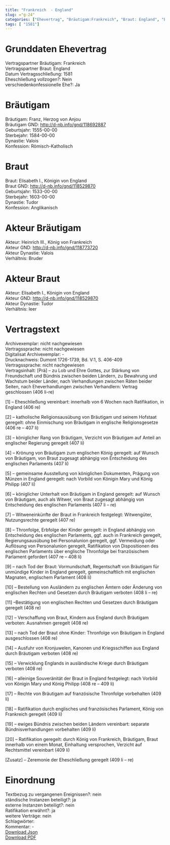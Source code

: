 ```yaml
---
title: "Frankreich  - England"
slug: ="g-24"
categories: ["Ehevertrag", "Bräutigam:Frankreich", "Braut: England", "Eheschließung vollzogen?:Nein", "verschiedenkonfessionelle Ehe?:Ja", "Dynastie Bräutigam:Valois", "Akteur Bräutigam:Heinrich III., König von Frankreich", "Akteur Braut:Elisabeth I., Königin von England", "Textbezug?:nein", "Ständisch?:ja", "Ratifikation?:ja", "Sonstiges?:nein", "Bräutigam:Frankreich", "Braut: England"]
tags: [ "1581"]
---
```

<!--more-->

# Grunddaten Ehevertrag

Vertragspartner Bräutigam: Frankreich<br>
Vertragspartner Braut: England<br>
Datum Vertragsschließung: 1581<br>
Eheschließung vollzogen?: Nein<br>
verschiedenkonfessionelle Ehe?: Ja<br>
# Bräutigam

Bräutigam: Franz, Herzog von Anjou<br>
Bräutigam GND: http://d-nb.info/gnd/118692887<br>
Geburtsjahr: 1555-00-00<br>
Sterbejahr: 1584-00-00<br>
Dynastie: Valois<br>
Konfession: Römisch-Katholisch<br>
# Braut

Braut: Elisabeth I., Königin von England<br>
Braut GND: http://d-nb.info/gnd/118529870<br>
Geburtsjahr: 1533-00-00<br>
Sterbejahr: 1603-00-00<br>
Dynastie: Tudor<br>
Konfession: Anglikanisch<br>
# Akteur Bräutigam

Akteur: Heinrich III., König von Frankreich<br>
Akteur GND: http://d-nb.info/gnd/118773720<br>
Akteur Dynastie: Valois<br>
Verhältnis: Bruder<br>
# Akteur Braut

Akteur: Elisabeth I., Königin von England<br>
Akteur GND: http://d-nb.info/gnd/118529870<br>
Akteur Dynastie: Tudor<br>
Verhältnis: leer<br>
# Vertragstext

Archivexemplar: nicht nachgewiesen<br>
Vertragssprache: nicht nachgewiesen<br>
Digitalisat Archivexemplar: -<br>
Drucknachweis: Dumont 1726-1739, Bd. V:1, S. 406-409<br>
Vertragssprache: nicht nachgewiesen<br>
Vertragsinhalt: [Prä] – zu Lob und Ehre Gottes, zur Stärkung von Freundschaft und Bündnis zwischen beiden Ländern, zu Bewahrung und Wachstum beider Länder, nach Verhandlungen zwischen Räten beider Seiten, nach Eheverhandlungen zwischen Verhandlern: Vertrag geschlossen (406 li-re)

[1] – Eheschließung vereinbart: innerhalb von 6 Wochen nach Ratifikation, in England (406 re)

[2] – katholische Religionsausübung von Bräutigam und seinem Hofstaat geregelt: ohne Einmischung von Bräutigam in englische Religionsgesetze (406 re – 407 li)

[3] – königlicher Rang von Bräutigam, Verzicht von Bräutigam auf Anteil an englischer Regierung geregelt (407 li)

[4] – Krönung von Bräutigam zum englischen König geregelt: auf Wunsch von Bräutigam, von Braut zugesagt abhängig von Entscheidung des englischen Parlaments (407 li)

[5] – gemeinsame Ausstellung von königlichen Dokumenten, Prägung von Münzen in England geregelt: nach Vorbild von Königin Mary und König Philipp (407 li)

[6] – königlicher Unterhalt von Bräutigam in England geregelt: auf Wunsch von Bräutigam, auch als Witwer, von Braut zugesagt abhängig von Entscheidung des englischen Parlaments (407 li – re)

[7] – Witweneinkünfte der Braut in Frankreich festgelegt: Witwengüter, Nutzungsrechte geregelt (407 re)

[8] – Thronfolge, Erbfolge der Kinder geregelt: in England abhängig von Entscheidung des englischen Parlaments, ggf. auch in Frankreich geregelt, Regierungsausübung bei Personalunion geregelt, ggf. Vermeidung oder Auflösung von Personalunion geregelt, Ratifikation von Dispositionen des englischen Parlaments über englische Thronfolge bei französischem Parlament gefordert (407 re – 408 li)

[9] – nach Tod der Braut: Vormundschaft, Regentschaft von Bräutigam für unmündige Kinder in England geregelt, gemeinschaftlich mit englischen Magnaten, englischem Parlament (408 li)

[10] – Bestellung von Ausländern zu englischen Ämtern oder Änderung von englischen Rechten und Gesetzen durch Bräutigam verboten (408 li – re)

[11] –Bestätigung von englischen Rechten und Gesetzen durch Bräutigam geregelt (408 re)

[12] – Verschaffung von Braut, Kindern aus England durch Bräutigam verboten: Ausnahmen geregelt (408 re)

[13] – nach Tod der Braut ohne Kinder: Thronfolge von Bräutigam in England ausgeschlossen (408 re)

[14] – Ausfuhr von Kronjuwelen, Kanonen und Kriegsschiffen aus England durch Bräutigam verboten (408 re)

[15] – Verwicklung Englands in ausländische Kriege durch Bräutigam verboten (408 re)

[16] – alleinige Souveränität der Braut in England festgelegt: nach Vorbild von Königin Mary und König Philipp (408 re – 409 li)

[17] – Rechte von Bräutigam auf französische Thronfolge vorbehalten (409 li)

[18] – Ratifikation durch englisches und französisches Parlament, König von Frankreich geregelt (409 li)

[19] – ewiges Bündnis zwischen beiden Ländern vereinbart: separate Bündnisverhandlungen vorbehalten (409 li)

[20] – Ratifikation geregelt: durch König von Frankreich, Bräutigam, Braut innerhalb von einem Monat, Einhaltung versprochen, Verzicht auf Rechtsmittel vereinbart (409 li)

[Zusatz] – Zeremonie der Eheschließung geregelt (409 li – re)
<br>
# Einordnung

Textbezug zu vergangenen Ereignissen?: nein<br>
ständische Instanzen beteiligt?: ja<br>
externe Instanzen beteiligt?: nein<br>
Ratifikation erwähnt?: ja<br>
weitere Verträge: nein<br>
Schlagwörter: <br>
Kommentar: -<br>
[Download Json](/vertraege/vertrag-24.json)<br>
[Download PDF](/vertraege/v52.pdf)
